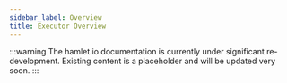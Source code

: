 ```yaml
---
sidebar_label: Overview
title: Executor Overview
---
```

:::warning
The hamlet.io documentation is currently under significant re-development. Existing content is a placeholder and will be updated very soon.
:::

